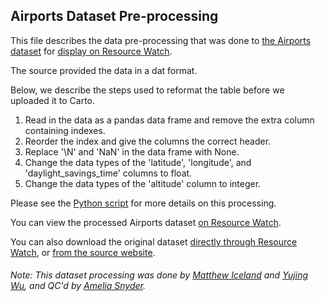 ## Airports Dataset Pre-processing
This file describes the data pre-processing that was done to [the Airports dataset](https://openflights.org/data.html) for [display on Resource Watch](https://resourcewatch.org/data/explore/c111725c-e1c5-467b-a367-742db1c70893).

The source provided the data in a dat format.

Below, we describe the steps used to reformat the table before we uploaded it to Carto.

1. Read in the data as a pandas data frame and remove the extra column containing indexes.
2. Reorder the index and give the columns the correct header.
3. Replace '\N' and 'NaN' in the data frame with None.
4. Change the data types of the 'latitude', 'longitude', and 'daylight_savings_time' columns to float.
5. Change the data types of the 'altitude' column to integer.

Please see the [Python script](https://github.com/resource-watch/data-pre-processing/blob/master/com_002_airports/com_002_airports_processing.py) for more details on this processing.

You can view the processed Airports dataset [on Resource Watch](https://resourcewatch.org/data/explore/c111725c-e1c5-467b-a367-742db1c70893).

You can also download the original dataset [directly through Resource Watch](http://wri-public-data.s3.amazonaws.com/resourcewatch/com_002_airports.zip), or [from the source website](https://raw.githubusercontent.com/jpatokal/openflights/master/data/airports.dat).

###### Note: This dataset processing was done by [Matthew Iceland](https://github.com/miceland2) and [Yujing Wu](https://www.wri.org/profile/yujing-wu), and QC'd by [Amelia Snyder](https://www.wri.org/profile/amelia-snyder).
